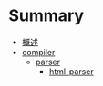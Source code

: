 # Summary

* [概述](README.md)
* [compiler](compiler/index.md)
    * [parser](compiler/parser/index.md)
        * [html-parser](compiler/parser/html-parser.md)

